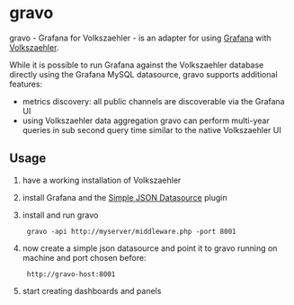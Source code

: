 # gravo

gravo - Grafana for Volkszaehler - is an adapter for using [Grafana](https://grafana.com) with [Volkszaehler](https://volkszaehler.org).

While it is possible to run Grafana against the Volkszaehler database directly using the Grafana MySQL datasource, gravo supports additional features:

  - metrics discovery: all public channels are discoverable via the Grafana UI
  - using Volkszaehler data aggregation gravo can perform multi-year queries in sub second query time similar to the native Volkszaehler UI


## Usage

  1. have a working installation of Volkszaehler
  2. install Grafana and the [Simple JSON Datasource](https://github.com/grafana/simple-json-datasource) plugin
  3. install and run gravo

          gravo -api http://myserver/middleware.php -port 8001 

  4. now create a simple json datasource and point it to gravo running on machine and port chosen before:

          http://gravo-host:8001

  5. start creating dashboards and panels
  
